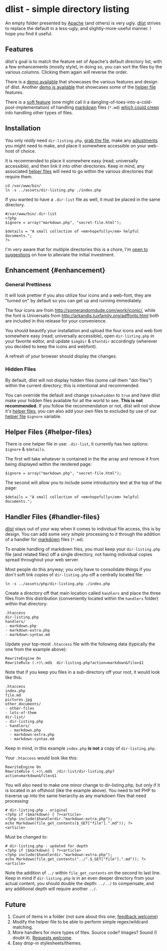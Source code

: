dlist - simple directory listing
====

An empty folder presented by [Apache](http://apache.org) (and others) is very ugly. [dlist](https://github.com/amgraham/dlist) strives to replace the default in a less-ugly, and slightly-more-useful manner. I hope you find it useful.

Features
----

dlist's goal is to match the feature set of Apache's default directory list, with a few enhancements (mostly style), in doing so, you can sort the files by the various columns. Clicking them again will reverse the order.

There is a [demo available](http://smarterfish.com/assets/) that showcases the various features and design of dlist. Another [demo is available](http://craft.smarterfish.com/map/) that showcases some of the [helper file](#helper-files) features.

There is a [soft feature](#handler-files) (one might call it a dangling-of-toes-into-a-cold-pool-implementation) of handling [markdown](http://daringfireball.net/projects/markdown/) files (`*.md`) [which could creep](https://github.com/amgraham/dlist/issues/new) into handling other types of files.

Installation
----

You only *really* need `dir-listing.php`, [grab the file](https://raw.github.com/amgraham/dlist/master/dir-listing.php), make any [adjustments](#enhancement) you might need to make, and place it somewhere accessible on your web-host of choice.

It is recommended to place it somewhere easy (read; universally accessible), and then link it into other directories. Keep in mind, any associated [helper files](#helper-files) will need to go within the various directories that require them.

    cd /var/www/bin/
    ln -s ../assets/dir-listing.php ./index.php

If you wanted to have a `.dir-list` file as well, it must be placed in the same directory.

    #/var/www/bin/.dir-list
    <?php 
    $ignore = array("markdown.php", "secret-file.html");

	$details = "A small collection of <em>hopefully</em> helpful documents.";
	?>

I'm very aware that for multiple directories this is a chore, I'm [open to suggestions](https://github.com/amgraham/dlist/issues/new) on how to alleviate the initial investment.

Enhancement 	{#enhancement}
----

### General Prettiness

It will look prettier if you also utilize four icons and a web-font, they are "turned on" by default so you can get up and running immediately.

The four icons are from <http://somerandomdude.com/work/iconic/>, while the font is Universalis from <http://arkandis.tuxfamily.org/adffonts.html> both are included in this release for your convenience.

You should beautify your installation and upload the four icons and web font somewhere easy (read; universally accessible), open `dir-listing.php` in your favorite editor, and update `$imgdir` &amp; `$fontdir` accordingly (wherever you decided to keep the icons and webfont).

A refresh of your browser should display the changes.

### Hidden Files

By default, dlist will not display hidden files (some call them "dot-files") within the current directory; this is intentional and recommended.

You can override the default and change `$showhidden` to `true` and have dlist make your hidden files available for all the world to see. **This is not recommended.** If you follow the recommendation or not, dlist will not show it's [helper files](#helper-files), you can also add your own files to excluded by use of our [helper file](#helper-files) `$ignore` variable.


Helper Files 	{#helper-files}
----

There is one helper file in use: `.dir-list`, it currently has two options: `$ignore` &amp; `$details`.

The first will take whatever is contained in the the array and remove it from being displayed within the rendered page:

	$ignore = array("markdown.php", "secret-file.html");

The second will allow you to include some introductory text at the top of the page:

	$details = "A small collection of <em>hopefully</em> helpful documents.";

Handler Files 	{#handler-files}
----

[dlist](https://github.com/amgraham/dlist) stays out of your way when it comes to individual file access, this is by design. You can add some _very simple_ processing to it through the addition of a handler for [markdown](http://daringfireball.net/projects/markdown/) files (`*.md`).

To enable handling of markdown files, you must keep your `dir-listing.php` file (and related files) off a single directory, not having individual copies spread throughout your web server.

Most people do this anyway; you only have to consolidate things if you don't soft link copies of `dir-listing.php` off a centrally located file:

	ln -s ../assets/php/dir-listing.php ./index.php

Create a directory off that main location called `handlers` and place the three files from this distribution (conveniently located within the `handlers` folder) within that directory:

	.htaccess
	dir-listing.php
	handlers/
	- markdown.php
	- markdown-extra.php
	- markdown-syntax.md

Update your top-most `.htaccess` file with the following data (typically the one from the example above): 

	RewriteEngine On
	RewriteRule (.+)\.md$  dir-listing.php?action=markdown&file=$1

Note that if you keep you files in a sub-directory off your root, it would look like this:

	.htaccess
	index.php
	file.md
	pictures.jpg
	other_documents/
	- other-files
	- lots-of-them
	dir-list/
	- dir-listing.php
	- handlers/
	  - markdown.php
	  - markdown-extra.php
	  - markdown-syntax.md

Keep in mind, in this example `index.php` **is not** a copy of `dir-listing.php`.

Your `.htaccess` would look like this:

	RewriteEngine On
	RewriteRule (.+)\.md$  /dir-list/dir-listing.php?action=markdown&file=$1

You will also need to make one minor change to dir-listing.php, but only if it is located in an offshoot (like the example above). You need to tell PHP to traverse up into the same hierarchy as any markdown files that need processing:

	# dir-listing.php - original
	<?php if ($markdown) { ?><article>
	<?php include($handlerdir."markdown-extra.php"); 
	echo Markdown(file_get_contents($_GET["file"].".md")); ?>
	<article>

Must be changed to:

	# dir-listing.php - updated for depth
	<?php if ($markdown) { ?><article>
	<?php include($handlerdir."markdown-extra.php"); 
	echo Markdown(file_get_contents("../".$_GET["file"].".md")); ?>
	<article>

Note the addition of `../` within `file_get_contents` on the second to last line. Keep in mind if `dir-listing.php` is in an even deeper directory from your actual content, you should double the depth: `../../` to compensate, and any additional depth will require another `../`.

Future
----

1. Count of items in a folder (not sure about this one; [feedback welcome](https://github.com/amgraham/dlist/issues/new))
2. Modify the helper file to be able to perform simple regex/wildcard matching.
3. More handlers for more types of files. Source code? Images? Sound (I doubt it). [Requests welcome](https://github.com/amgraham/dlist/issues/new).
4. Easy drop-in stylesheets/themes.